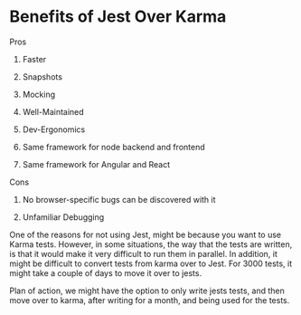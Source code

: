  Benefits of Jest Over Karma 
============================

Pros

1.  Faster

2.  Snapshots

3.  Mocking

4.  Well-Maintained

5.  Dev-Ergonomics

6.  Same framework for node backend and frontend

7.  Same framework for Angular and React

Cons

1.  No browser-specific bugs can be discovered with it

2.  Unfamiliar Debugging

One of the reasons for not using Jest, might be because you want to use
Karma tests. However, in some situations, the way that the tests are
written, is that it would make it very difficult to run them in
parallel. In addition, it might be difficult to convert tests from karma
over to Jest. For 3000 tests, it might take a couple of days to move it
over to jests.

Plan of action, we might have the option to only write jests tests, and
then move over to karma, after writing for a month, and being used for
the tests.
